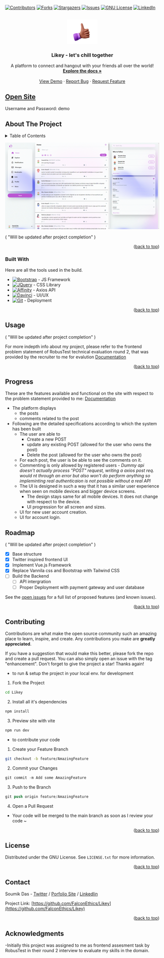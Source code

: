 <a name="readme-top"></a>
[![Contributors][contributors-shield]][contributors-url]
[![Forks][forks-shield]][forks-url]
[![Stargazers][stars-shield]][stars-url]
[![Issues][issues-shield]][issues-url]
[![GNU License][license-shield]][license-url]
[![LinkedIn][linkedin-shield]][linkedin-url]


<!-- PROJECT LOGO -->
<br />
<div align="center">
  <a href="https://github.com/FalconEthics/Likey">
    <img src="./src/assets/logo.png" alt="Logo" width="100" height="80">
  </a>

  <h3 align="center">Likey - let's chill together</h3>

  <p align="center">
    A platform to connect and hangout with your friends all over the world!
    <br />
    <a href="https://github.com/FalconEthics/Likey"><strong>Explore the docs »</strong></a>
    <br />
    <br />
    <a href="https://likey-falconethics.vercel.app/">View Demo</a>
    ·
    <a href="https://github.com/FalconEthics/Likey/issues">Report Bug</a>
    ·
    <a href="https://github.com/FalconEthics/Likey/issues">Request Feature</a>
  </p>
</div>

## <a href="https://likey-falconethics.vercel.app/">Open Site</a>
Username and Password: demo



<!-- ABOUT THE PROJECT -->
## About The Project
<details>
  <summary>Table of Contents</summary>
  <ol>
    <li>
      <a href="#about-the-project">About The Project</a>
      <ul>
        <li><a href="#built-with">Built With</a></li>
      </ul>
    </li>
    <li><a href="#usage">Usage</a></li>
    <li><a href="#roadmap">Roadmap</a></li>
    <li><a href="#contributing">Contributing</a></li>
    <li><a href="#license">License</a></li>
    <li><a href="#contact">Contact</a></li>
    <li><a href="#acknowledgments">Acknowledgments</a></li>
  </ol>
</details>

[![Product Name Screen Shot][product-screenshot]](https://github.com/FalconEthics/Likey)

( "Will be updated after project completion" )

<p align="right">(<a href="#readme-top">back to top</a>)</p>



### Built With

Here are all the tools used in the build.

* [![Bootstrap][Bootstrap.com]][Bootstrap-url] - JS Framework
* [![JQuery][JQuery.com]][JQuery-url] - CSS Library
* [![Affinity][Affinity.com]][Affinity-url] - Axios API 
* [![Davinci][Davinci.com]][Davinci-url] - UI/UX
* [![Git][Git.com]][Git-url] - Deployment

<p align="right">(<a href="#readme-top">back to top</a>)</p>



<!-- USAGE EXAMPLES -->
## Usage

( "Will be updated after project completion" )

For more indepth info about my project, please refer to the frontend problem statement of RobusTest technical evaluation round 2, that was provided by the recruiter to me for evalution [Documentation](./public/assignment%20.pdf)

<p align="right">(<a href="#readme-top">back to top</a>)</p>


<!-- Progress -->
## Progress

These are the features available and functional on the site with respect to the problem statement provided to me: [Documentation](./public/assignment%20.pdf)

- The platform displays
  - the posts
  - comments related to the post
- Following are the detailed specifications according to which the system has
been built
  - The user are able to
    - Create a new POST
    - update any existing POST (allowed for
the user who owns the post)
    - Delete the post (allowed for the user who
owns the post)
  - For each post, the user is be able to see the
comments on it.
  - Commenting is only allowed by registered users - *Dummy api doesn't actually process "POST" request, writing a axios post req. would nt through an error but also won't do perform anything so impleminting real authenticaion is not possible without a real API*
  - The UI is designed in such a way that it has a
similar user experience when seen on mobile devices and
bigger device screens.
    - The design stays same for all mobile
devices. It does not change with respect to the
device.
    - UI progression for all screen and sizes.
  - UI for new user account creation.
  - UI for account login.

<!-- ROADMAP -->
## Roadmap

( "Will be updated after project completion" )

- [x] Base structure
- [x] Twitter inspired frontend UI
- [x] Implement Vue.js Framework
- [x] Replace Vannila css and Bootstrap with Tailwind CSS
- [ ] Build the Backend
    - [ ] API intergration
    - [ ] Proper Deployment with payment gateway and user database

See the [open issues](https://github.com/FalconEthics/Likey/issuess) for a full list of proposed features (and known issues).

<p align="right">(<a href="#readme-top">back to top</a>)</p>



<!-- CONTRIBUTING -->
## Contributing

Contributions are what make the open source community such an amazing place to learn, inspire, and create. Any contributions you make are **greatly appreciated**.

If you have a suggestion that would make this better, please fork the repo and create a pull request. You can also simply open an issue with the tag "enhancement".
Don't forget to give the project a star! Thanks again!

- to run & setup the project in your local env. for development
1. Fork the Project
 ```sh
cd Likey
```
2. Install all it's dependencies
 ```sh
npm install
```
3. Preview site with vite
 ```sh
npm run dev
```
- to contribute your code
1. Create your Feature Branch 
 ```sh
git checkout -b feature/AmazingFeature
```
2. Commit your Changes 
```s
git commit -m Add some AmazingFeature
```
3. Push to the Branch 
```s
git push origin feature/AmazingFeature
```
4. Open a Pull Request
- Your code will be merged to the main branch as soon as I review your code ~

<p align="right">(<a href="#readme-top">back to top</a>)</p>



<!-- LICENSE -->
## License

Distributed under the GNU License. See `LICENSE.txt` for more information.

<p align="right">(<a href="#readme-top">back to top</a>)</p>



<!-- CONTACT -->
## Contact

Soumik Das - [Twitter](https://twitter.com/SoumikD95642409) / [Porfolio Site](https://www.soumik-das.com/) / [Linkedlin](https://www.linkedin.com/in/soumik-das-profile/)

Project Link: [https://github.com/FalconEthics/Likey](https://github.com/FalconEthics/Likey)

<p align="right">(<a href="#readme-top">back to top</a>)</p>



## Acknowledgments

 -Initially this project was assigned to me as frontend assesment task by RobusTest in their round 2 interview to evaluate my skills in the domain.

<!-- MARKDOWN LINKS & IMAGES -->
<!-- https://www.markdownguide.org/basic-syntax/#reference-style-links -->
[contributors-shield]: https://img.shields.io/github/contributors/FalconEthics/Likey.svg?style=for-the-badge
[contributors-url]: https://github.com/FalconEthics/Likey/graphs/contributors
[forks-shield]: https://img.shields.io/github/forks/FalconEthics/Likey.svg?style=for-the-badge
[forks-url]: https://github.com/FalconEthics/Likey/network/members
[stars-shield]: https://img.shields.io/github/stars/FalconEthics/Likey.svg?style=for-the-badge
[stars-url]: https://github.com/FalconEthics/Likey/stargazers
[issues-shield]: https://img.shields.io/github/issues/FalconEthics/Likey.svg?style=for-the-badge

[issues-url]: https://github.com/FalconEthics/Likey/issues
[license-shield]: https://img.shields.io/github/license/FalconEthics/Likey.svg?style=for-the-badge

[license-url]: https://github.com/FalconEthics/Likey/blob/main/LICENSE
[linkedin-shield]: https://img.shields.io/badge/-LinkedIn-black.svg?style=for-the-badge&logo=linkedin&colorB=555

[linkedin-url]: https://www.linkedin.com/in/soumik-das-profile/

[product-screenshot]: ./public/screenshot.png
<!-- [product-screenshot2]: https://raw.githubusercontent.com/FalconEthics/Likey/main/Trinetro_Drone_2022-Sep-03_04-16-58AM-000_CustomizedView13304029920.png
[product-screenshot3]: https://raw.githubusercontent.com/FalconEthics/Likey/main/Trinetro_Drone_2022-Sep-03_04-18-29AM-000_CustomizedView9151492485.png
[product-screenshot4]: https://raw.githubusercontent.com/FalconEthics/Likey/main/Trinetro_Drone_2022-Sep-03_04-22-00AM-000_CustomizedView12173695879.png
[product-components]: https://raw.githubusercontent.com/FalconEthics/Likey/main/Components.png -->


[Bootstrap.com]: https://img.shields.io/badge/Vue_3-43D393?style=for-the-badge&logo=vue.js&logoColor=white
[Bootstrap-url]: https://vuejs.org/
[JQuery.com]: https://img.shields.io/badge/Tailwind-0769AD?style=for-the-badge&logo=tailwindcss&logoColor=white
[JQuery-url]: https://tailwindcss.com/
[Es6.com]: https://img.shields.io/badge/ECMAScript6-7BDCB5?style=for-the-badge&logo=vue.js&logoColor=white
[Es6-url]: https://es6.io/
[Html.com]: https://img.shields.io/badge/HTML5-8ED1FC?style=for-the-badge&logo=H&logoColor=white
[Html-url]: https://html.com/html5/
[Css.com]: https://img.shields.io/badge/Custom_CSS-8ED1FC?style=for-the-badge&logo=C&logoColor=white
[Css-url]: http://css.com/
[Affinity.com]: https://img.shields.io/badge/Jsonplaceholder-FFFF00?style=for-the-badge&logo=json&logoColor=white
[Affinity-url]: https://jsonplaceholder.typicode.com/
[Davinci.com]: https://img.shields.io/badge/Figma-9900EF?style=for-the-badge&logo=figma&logoColor=white
[Davinci-url]: https://www.figma.com/
[Git.com]: https://img.shields.io/badge/Vercel-000000?style=for-the-badge&logo=vercel&logoColor=white
[Git-url]: https://vercel.com/
